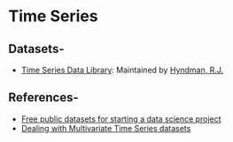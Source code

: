 # Time Series
## Datasets-
* [Time Series Data Library](https://datamarket.com/data/list/?q=provider:tsdl): Maintained by [Hyndman, R.J.](https://robjhyndman.com/TSDL/)

## References-
* [Free public datasets for starting a data science project](https://www.springboard.com/blog/free-public-data-sets-data-science-project/)
* [Dealing with Multivariate Time Series datasets]()
